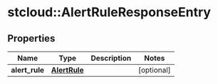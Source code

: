 # stcloud::AlertRuleResponseEntry

## Properties
| Name           | Type                          | Description | Notes      |
| -------------- | ----------------------------- | ----------- | ---------- |
| **alert_rule** | [**AlertRule**](AlertRule.md) |             | [optional] |
